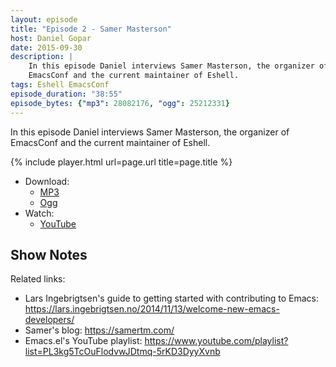 ```yaml
---
layout: episode
title: "Episode 2 - Samer Masterson"
host: Daniel Gopar
date: 2015-09-30
description: |
    In this episode Daniel interviews Samer Masterson, the organizer of
    EmacsConf and the current maintainer of Eshell.
tags: Eshell EmacsConf
episode_duration: "38:55"
episode_bytes: {"mp3": 28082176, "ogg": 25212331}
---
```


In this episode Daniel interviews Samer Masterson, the organizer of EmacsConf
and the current maintainer of Eshell.

{% include player.html url=page.url title=page.title %}

- Download:
  - [MP3](https://cdn.emacsel.com/episodes/emacsel-ep2.mp3)
  - [Ogg](https://cdn.emacsel.com/episodes/emacsel-ep2.ogg)
- Watch:
  - [YouTube](https://www.youtube.com/watch?v=fKZwFTTyAZY)

## Show Notes

Related links:

- Lars Ingebrigtsen's guide to getting started with contributing to Emacs:
  <https://lars.ingebrigtsen.no/2014/11/13/welcome-new-emacs-developers/>
- Samer's blog: <https://samertm.com/>
- Emacs.el's YouTube playlist:
  <https://www.youtube.com/playlist?list=PL3kg5TcOuFlodvwJDtmq-5rKD3DyyXvnb>
